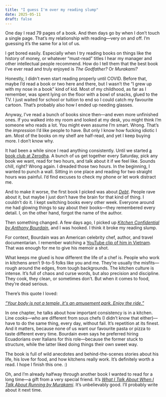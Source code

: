 ```yaml
---
title: "I guess I'm over my reading slump"
date: 2025-05-11
draft: false
---
```


One day I read 79 pages of a book. And then days go by when I don’t touch a single page. That’s my relationship with reading—very on and off. I’m guessing it’s the same for a lot of us.

I get bored easily. Especially when I try reading books on things like the history of money, or whatever “must-read” titles I hear my manager and other intellectual people recommend. How do I tell them that the best book I’ve ever read and truly enjoyed is *The Godfather?* Or *Murakami?*

Honestly, I didn’t even start reading properly until COVID. Before that, maybe I’d read a book or two here and there, but I wasn’t the “I grew up with my nose in a book” kind of kid. Most of my childhood, as far as I remember, was spent lying on the floor with a bowl of snacks, glued to the TV. I just waited for school or tuition to end so I could catch my favourite cartoon. That’s probably also how I ended up needing glasses.

Anyway, I’ve read a bunch of books since then—and even more unfinished ones. If you walked into my room and looked at my desk, you might think I’m someone who reads a lot. You might even assume I’m smart. Wrong. That’s the *impression* I’d like people to have. But only I know how fucking idiotic I am. Most of the books on my shelf are half-read, and yet I keep buying more. I don’t know why.

It had been a while since I read anything consistently. Until we started [a book club at Zerodha](https://thedailybrief.zerodha.com/p/we-started-the-book-club). A bunch of us get together every Saturday, pick any book we want, read for two hours, and talk about it if we feel like. Sounds chill, right? Wrong again. I dreaded those two hours. In the beginning, I wanted to punch a wall. Sitting in one place and reading for two straight hours was painful. I’d find excuses to check my phone or let work distract me.

And to make it worse, the first book I picked was about [*Debt*](https://www.amazon.in/Debt-First-Years-David-Graeber/dp/0143422715). People rave about it, but maybe I just don’t have the brain for that kind of thing. I couldn’t do it. I kept switching books every other week. Everyone around me had glowing things to say about their books—they remembered every detail. I, on the other hand, forgot the name of the author.

Then something changed. A few days ago, I picked up [*Kitchen Confidential by Anthony Bourdain*](https://www.amazon.in/Kitchen-Confidential-Adventures-Culinary-Underbelly/dp/0060899220), and I was hooked. I think it broke my reading slump.

For context, Bourdain was an American celebrity chef, author, and travel documentarian. I remember watching a [YouTube clip of him in Vietnam](https://youtu.be/NMrgQ_dOyhk?feature=shared). That was enough for me to give his memoir a shot.

What keeps me glued is how different the life of a chef is. People who work in kitchens aren’t 9-to-5 folks like you and me. They’re usually the misfits—rough around the edges, from tough backgrounds. The kitchen culture is intense. It’s full of chaos and curse words, but also precision and discipline. They cook, they clean, or sometimes don’t. But when it comes to food, they’re dead serious.

There’s this quote I loved:

*[“Your body is not a temple, it's an amusement park. Enjoy the ride.”](https://www.goodreads.com/quotes/271353-your-body-is-not-a-temple-it-s-an-amusement-park)*

In one chapter, he talks about how important consistency is in a kitchen. Line cooks—who are different from sous chefs (I didn’t know that either)—have to do the same thing, every day, without fail. It’s repetition at its finest. And it matters, because none of us want our favourite pasta or pizza to taste different every time. Bourdain even says he preferred hiring Ecuadorians over Italians for this role—because the former stuck to structure, while the latter liked doing things their own sweet way.

The book is full of wild anecdotes and behind-the-scenes stories about his life, his love for food, and how kitchens really work. It’s definitely worth a read. I hope I finish this one. :)

Oh, and I’m already halfway through another book I wanted to read for a long time—a gift from a very special friend. It’s *[What I Talk About When I Talk About Running by Murakami](https://www.amazon.in/What-Talk-About-When-Running/dp/0099526158)*. It’s unbelievably good. I’ll probably write about it next time.
